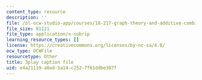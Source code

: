 ```yaml
---
content_type: resource
description: ''
file: /ol-ocw-studio-app/courses/18-217-graph-theory-and-additive-combinatorics-fall-2019/e4a21119a0ad5a14c2527f61ddbe387f_rBUFitIoE14.srt
file_size: 81121
file_type: application/x-subrip
learning_resource_types: []
license: https://creativecommons.org/licenses/by-nc-sa/4.0/
ocw_type: OCWFile
resourcetype: Other
title: 3play caption file
uid: e4a21119-a0ad-5a14-c252-7f61ddbe387f
---
```

